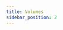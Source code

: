 ```yaml
---
title: Volumes
sidebar_position: 2
---
```


<head>
  <link rel="canonical" href="https://main--longhornio-docusaurus.netlify.app/nodes-and-volumes/volumes/index"/>
</head>
